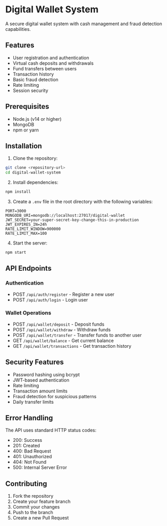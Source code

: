 # Digital Wallet System

A secure digital wallet system with cash management and fraud detection capabilities.

## Features

- User registration and authentication
- Virtual cash deposits and withdrawals
- Fund transfers between users
- Transaction history
- Basic fraud detection
- Rate limiting
- Session security

## Prerequisites

- Node.js (v14 or higher)
- MongoDB
- npm or yarn

## Installation

1. Clone the repository:
```bash
git clone <repository-url>
cd digital-wallet-system
```

2. Install dependencies:
```bash
npm install
```

3. Create a `.env` file in the root directory with the following variables:
```
PORT=3000
MONGODB_URI=mongodb://localhost:27017/digital-wallet
JWT_SECRET=your-super-secret-key-change-this-in-production
JWT_EXPIRES_IN=24h
RATE_LIMIT_WINDOW=900000
RATE_LIMIT_MAX=100
```

4. Start the server:
```bash
npm start
```

## API Endpoints

### Authentication
- POST `/api/auth/register` - Register a new user
- POST `/api/auth/login` - Login user

### Wallet Operations
- POST `/api/wallet/deposit` - Deposit funds
- POST `/api/wallet/withdraw` - Withdraw funds
- POST `/api/wallet/transfer` - Transfer funds to another user
- GET `/api/wallet/balance` - Get current balance
- GET `/api/wallet/transactions` - Get transaction history

## Security Features

- Password hashing using bcrypt
- JWT-based authentication
- Rate limiting
- Transaction amount limits
- Fraud detection for suspicious patterns
- Daily transfer limits

## Error Handling

The API uses standard HTTP status codes:
- 200: Success
- 201: Created
- 400: Bad Request
- 401: Unauthorized
- 404: Not Found
- 500: Internal Server Error

## Contributing

1. Fork the repository
2. Create your feature branch
3. Commit your changes
4. Push to the branch
5. Create a new Pull Request 